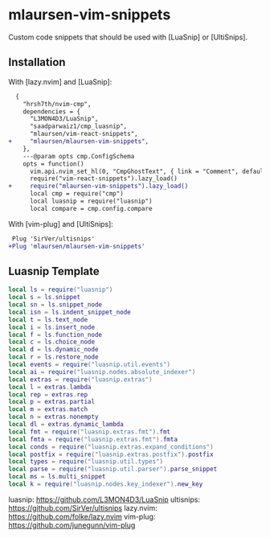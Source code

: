 # mlaursen-vim-snippets

Custom code snippets that should be used with [LuaSnip] or [UltiSnips].

## Installation

With [lazy.nvim] and [LuaSnip]:

```diff
  {
    "hrsh7th/nvim-cmp",
    dependencies = {
      "L3MON4D3/LuaSnip",
      "saadparwaiz1/cmp_luasnip",
      "mlaursen/vim-react-snippets",
+     "mlaursen/mlaursen-vim-snippets",
    },
    ---@param opts cmp.ConfigSchema
    opts = function()
      vim.api.nvim_set_hl(0, "CmpGhostText", { link = "Comment", default = true })
      require("vim-react-snippets").lazy_load()
+     require("mlaursen-vim-snippets").lazy_load()
      local cmp = require("cmp")
      local luasnip = require("luasnip")
      local compare = cmp.config.compare
```

With [vim-plug] and [UltiSnips]:

```diff
 Plug 'SirVer/ultisnips'
+Plug 'mlaursen/mlaursen-vim-snippets'
```

## Luasnip Template

```lua
local ls = require("luasnip")
local s = ls.snippet
local sn = ls.snippet_node
local isn = ls.indent_snippet_node
local t = ls.text_node
local i = ls.insert_node
local f = ls.function_node
local c = ls.choice_node
local d = ls.dynamic_node
local r = ls.restore_node
local events = require("luasnip.util.events")
local ai = require("luasnip.nodes.absolute_indexer")
local extras = require("luasnip.extras")
local l = extras.lambda
local rep = extras.rep
local p = extras.partial
local m = extras.match
local n = extras.nonempty
local dl = extras.dynamic_lambda
local fmt = require("luasnip.extras.fmt").fmt
local fmta = require("luasnip.extras.fmt").fmta
local conds = require("luasnip.extras.expand_conditions")
local postfix = require("luasnip.extras.postfix").postfix
local types = require("luasnip.util.types")
local parse = require("luasnip.util.parser").parse_snippet
local ms = ls.multi_snippet
local k = require("luasnip.nodes.key_indexer").new_key
```

luasnip: https://github.com/L3MON4D3/LuaSnip
ultisnips: https://github.com/SirVer/ultisnips
lazy.nvim: https://github.com/folke/lazy.nvim
vim-plug: https://github.com/junegunn/vim-plug
